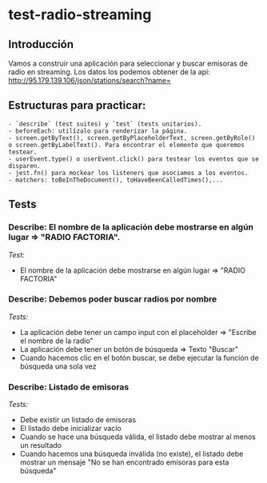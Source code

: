 # test-radio-streaming

## Introducción

Vamos a construir una aplicación para seleccionar y buscar emisoras de radio en streaming.
Los datos los podemos obtener de la api: http://95.179.139.106/json/stations/search?name=

## Estructuras para practicar:
    - `describe` (test suites) y `test` (tests unitarios).
    - beforeEach: utilízalo para renderizar la página.
    - screen.getByText(), screen.getByPlaceholderText, screen.getByRole() o screen.getByLabelText(). Para encontrar el elemento que queremos testear.
    - userEvent.type() o userEvent.click() para testear los eventos que se disparen.
    - jest.fn() para mockear los listeners que asociamos a los eventos.
    - matchers: toBeInTheDocument(), toHaveBeenCalledTimes(),...

## Tests

### Describe: El nombre de la aplicación debe mostrarse en algún lugar => "RADIO FACTORIA".
   _Test:_<br>
   - El nombre de la aplicación debe mostrarse en algún lugar => "RADIO FACTORIA" <br>

### Describe: Debemos poder buscar radios por nombre
   _Tests:_<br>
   - La aplicación debe tener un campo input con el placeholder => "Escribe el nombre de la radio"
   - La aplicación debe tener un botón de búsqueda => Texto "Buscar"
   - Cuando hacemos clic en el botón buscar, se debe ejecutar la función de búsqueda una sola vez

### Describe: Listado de emisoras
   _Tests:_
   - Debe existir un listado de emisoras
   - El listado debe inicializar vacío
   - Cuando se hace una búsqueda válida, el listado debe mostrar al menos un resultado
   - Cuando hacemos una búsqueda inválida (no existe), el listado debe mostrar un mensaje "No se han encontrado emisoras para esta búsqueda"
